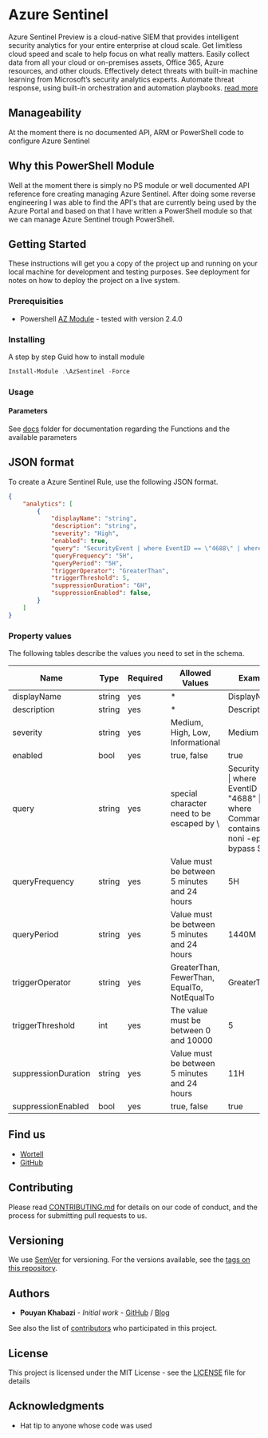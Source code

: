 # Azure Sentinel

Azure Sentinel Preview is a cloud-native SIEM that provides intelligent security analytics for your entire enterprise at cloud scale. Get limitless cloud speed and scale to help focus on what really matters. Easily collect data from all your cloud or on-premises assets, Office 365, Azure resources, and other clouds. Effectively detect threats with built-in machine learning from Microsoft’s security analytics experts. Automate threat response, using built-in orchestration and automation playbooks. [read more](https://docs.microsoft.com/en-us/azure/sentinel/overview)

## Manageability

At the moment there is no documented API, ARM or PowerShell code to configure Azure Sentinel

## Why this PowerShell Module

Well at the moment there is simply no PS module or well documented API reference fore creating managing Azure Sentinel. After doing some reverse engineering I was able to find the API's that are currently being used by the Azure Portal and based on that I have written a PowerShell module so that we can manage Azure Sentinel trough PowerShell.

## Getting Started

These instructions will get you a copy of the project up and running on your local machine for development and testing purposes. See deployment for notes on how to deploy the project on a live system.

### Prerequisities

* Powershell [AZ Module](https://www.powershellgallery.com/packages/Az) - tested with version 2.4.0

### Installing

A step by step Guid how to install module

```PowerShell
Install-Module .\AzSentinel -Force
```

### Usage

#### Parameters

See [docs](https://github.com/pkhabazi/AzSentinel/tree/master/docs) folder for documentation regarding the Functions and the available parameters

## JSON format

To create a Azure Sentinel Rule, use the following JSON format.

```JSON
{
    "analytics": [
        {
            "displayName": "string",
            "description": "string",
            "severity": "High",
            "enabled": true,
            "query": "SecurityEvent | where EventID == \"4688\" | where CommandLine contains \"-noni -ep bypass $\"",
            "queryFrequency": "5H",
            "queryPeriod": "5H",
            "triggerOperator": "GreaterThan",
            "triggerThreshold": 5,
            "suppressionDuration": "6H",
            "suppressionEnabled": false,
        }
    ]
}
```

### Property values

The following tables describe the values you need to set in the schema.

| Name                | Type   | Required | Allowed Values                               | Example                                                                                           |
| ------------------- | ------ | -------- | -------------------------------------------- | ------------------------------------------------------------------------------------------------- |
| displayName         | string | yes      | *                                            | DisplayName                                                                                       |
| description         | string | yes      | *                                            | Description                                                                                       |
| severity            | string | yes      | Medium, High, Low, Informational             | Medium                                                                                            |
| enabled             | bool   | yes      | true, false                                  | true                                                                                              |
| query               | string | yes      | special character need to be escaped by \    | SecurityEvent \| where EventID == \"4688\" \| where CommandLine contains \\"-noni -ep bypass $\\" |
| queryFrequency      | string | yes      | Value must be between 5 minutes and 24 hours | 5H                                                                                                |
| queryPeriod         | string | yes      | Value must be between 5 minutes and 24 hours | 1440M                                                                                             |
| triggerOperator     | string | yes      | GreaterThan, FewerThan, EqualTo, NotEqualTo  | GreaterThan                                                                                       |
| triggerThreshold    | int    | yes      | The value must be between 0 and 10000        | 5                                                                                                 |
| suppressionDuration | string | yes      | Value must be between 5 minutes and 24 hours | 11H                                                                                               |
| suppressionEnabled  | bool   | yes      | true, false                                  | true                                                                                              |

## Find us

* [Wortell](https://security.wortell.nl/)
* [GitHub](https://github.com/wortell/AZSentinel)

## Contributing

Please read [CONTRIBUTING.md](CONTRIBUTING.md) for details on our code of conduct, and the process for submitting pull requests to us.

## Versioning

We use [SemVer](http://semver.org/) for versioning. For the versions available, see the [tags on this repository](https://github.com/wortell/AzSentinel/tags).

## Authors

* **Pouyan Khabazi** - *Initial work* - [GitHub](https://github.com/pkhabazi) / [Blog](https://pkm-technology.com)

See also the list of [contributors](https://github.com/wortell/AzSentinel/contributors) who participated in this project.

## License

This project is licensed under the MIT License - see the [LICENSE](LICENSE) file for details

## Acknowledgments

* Hat tip to anyone whose code was used
